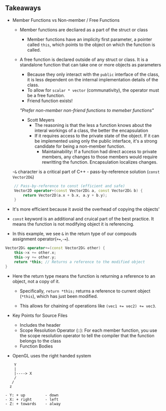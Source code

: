 ## Takeaways

- Member Functions vs Non-member / Free Functions
    - Member functions are decliared as a part of the struct or class
        - Member functions have an implicity first parameter, a pointer called `this`, which points to the object on which the function is called. 
    - A free function is declared outside of any struct or class. It is a standalone function that can take one or more objects as parameters
        - Because they only interact with the `public` interface of the class, it is less dependent on the internal implementation details of the class.
        - To allow for `scalar * vector` (communativity), the operator must be a free function.
        - Friend function exists! 

        *"Prefer non-member non-friend functions to memeber functions"*
        - Scott Meyers
            - The reasoning is that the less a function knows about the interal workings of a class, the better the encapsulation
            - If it requires access to the private state of the object. If it can be implemented using only the public interface, it's a strong candidate for being a non-member function. 
                - Maintainability: If a function had direct access to private members, any changes to those members would require rewritting the function. Encapsulation localizes changes.



    -`&` character is a critical part of C++
        - pass-by-reference solution (`const Vector2D&`)
```c++
    // Pass-by-reference to const (efficient and safe)
    Vector2D operator+(const Vector2D& a, const Vector2D& b) {
        return Vector2D(a.x + b.x, a.y + b.y);
    }
```
- It's more efficient because it avoid the overhead of copying the objects'
- `const` keyword is an additional and cruical part of the best practice. It means the function is not modifying object it is referencing.

- In this example, we see `&` in the return type of our compouds assignment operator(`+=`,`-=`).

```cpp
Vector2D& operator+=(const Vector2D& other) {
    this->x += other.x;
    this->y += other.y;
    return *this; // Returns a reference to the modified object
}
```

- Here the return type means the function is returning a reference to an object, not a copy of it.
    - Specifically, `return *this;` returns a reference to current object (`*this`), which has just been modified. 

    - This allows for chaining of operations like `(vec1 += vec2) += vec3`.


- Key Points for Source Files
    - Includes the header
    - Scope Resolution Operator (::): For each member function, you use the scope resolution operator to tell the compiler that the function belongs to the class
    - Function Bodies

- OpenGL uses the right handed system 
```terminal
    Y
    |
    |----> X
    / 
   /
  z
```
    - Y: + up         - down
    - X: + right      - left
    - Z: + towards    - alway

